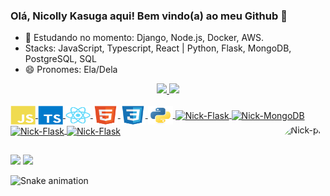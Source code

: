 ### Olá, Nicolly Kasuga aqui! Bem vindo(a) ao meu Github 👋

- 🌱 Estudando no momento: Django, Node.js, Docker, AWS.
- Stacks: JavaScript, Typescript, React | Python, Flask, MongoDB, PostgreSQL, SQL
- 😄 Pronomes: Ela/Dela


<div align="center">
  <a href="https://github.com/NicollyKasuga">
  <img height="180em" src="https://github-readme-stats.vercel.app/api?username=nicollykasuga&show_icons=true&theme=dracula&include_all_commits=true&count_private=true"/>
  <img height="180em" src="https://github-readme-stats.vercel.app/api/top-langs/?username=nicollykasuga&layout=compact&langs_count=7&theme=dracula"/>
</div>

<div style="display: inline_block"><br>
  <img align="center" alt="Nick-Js" height="30" width="40" src="https://raw.githubusercontent.com/devicons/devicon/master/icons/javascript/javascript-plain.svg">
  <img align="center" alt="Nick-Ts" height="30" width="40" src="https://raw.githubusercontent.com/devicons/devicon/master/icons/typescript/typescript-plain.svg">
  <img align="center" alt="Nick-React" height="30" width="40" src="https://raw.githubusercontent.com/devicons/devicon/master/icons/react/react-original.svg">
  <img align="center" alt="Nick-HTML" height="30" width="40" src="https://raw.githubusercontent.com/devicons/devicon/master/icons/html5/html5-original.svg">
  <img align="center" alt="Nick-CSS" height="30" width="40" src="https://raw.githubusercontent.com/devicons/devicon/master/icons/css3/css3-original.svg">
  <img align="center" alt="Nick-Python" height="30" width="40" src="https://raw.githubusercontent.com/devicons/devicon/master/icons/python/python-original.svg">
  <img align="center" alt="Nick-Flask" height="30" width="40" src="https://cdn.jsdelivr.net/gh/devicons/devicon/icons/flask/flask-original.svg" />
  <img align="center" alt="Nick-MongoDB" height="30" width="40" src="https://cdn.jsdelivr.net/gh/devicons/devicon/icons/mongodb/mongodb-plain-wordmark.svg" />
  <img align="center" alt="Nick-Flask" height="30" width="40" src="https://cdn.jsdelivr.net/gh/devicons/devicon/icons/postgresql/postgresql-original.svg" />
  <img align="center" alt="Nick-Flask" height="30" width="40" src="https://cdn.jsdelivr.net/gh/devicons/devicon/icons/sqlalchemy/sqlalchemy-plain.svg" />
  <img align="right" alt="Nick-pic" height="150" style="border-radius:50px;" src="https://i.ibb.co/bHdLRS4/download20220501194238.png">
</div>
  
##
  
  <div>  
  <a href = "mailto:nicollyporfirio12@gmail.com"><img src="https://img.shields.io/badge/-Gmail-%23333?style=for-the-badge&logo=gmail&logoColor=white"   arget="_blank"></a>
  <a href="https://www.linkedin.com/in/nicollykasuga" target="_blank"><img src="https://img.shields.io/badge/-LinkedIn-%230077B5?style=for-the-badge&logo=linkedin&logoColor=white" target="_blank"></a>     
    
  ![Snake animation](https://github.com/NcollyKasuga/NicollyKasuga/blob/output/github-contribution-grid-snake.svg)
 
</div>
